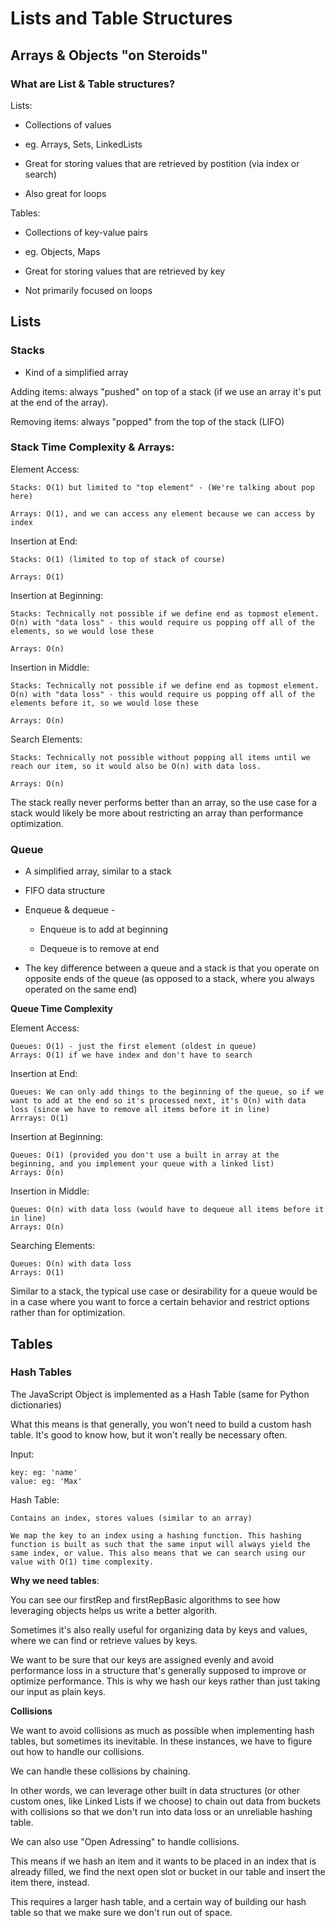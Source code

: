 # Lists and Table Structures

## Arrays & Objects "on Steroids"

### What are List & Table structures?

Lists:

 - Collections of values

 - eg. Arrays, Sets, LinkedLists

 - Great for storing values that are retrieved by postition (via index or search)

 - Also great for loops

Tables:

 - Collections of key-value pairs

 - eg. Objects, Maps

 - Great for storing values that are retrieved by key

 - Not primarily focused on loops

## Lists

### Stacks

- Kind of a simplified array

Adding items: always "pushed" on top of a stack (if we use an array it's put at the end of the array).

Removing items: always "popped" from the top of the stack (LIFO)

### Stack Time Complexity & Arrays:

Element Access:

    Stacks: O(1) but limited to "top element" - (We're talking about pop here)

    Arrays: O(1), and we can access any element because we can access by index

Insertion at End:

    Stacks: O(1) (limited to top of stack of course)

    Arrays: O(1)

Insertion at Beginning:

    Stacks: Technically not possible if we define end as topmost element. O(n) with "data loss" - this would require us popping off all of the elements, so we would lose these

    Arrays: O(n)

Insertion in Middle:


    Stacks: Technically not possible if we define end as topmost element. O(n) with "data loss" - this would require us popping off all of the elements before it, so we would lose these

    Arrays: O(n)

Search Elements:

    Stacks: Technically not possible without popping all items until we reach our item, so it would also be O(n) with data loss.

    Arrays: O(n)

The stack really never performs better than an array, so the use case for a stack would likely be more about restricting an array than performance optimization.

### Queue

 - A simplified array, similar to a stack

 - FIFO data structure

 - Enqueue & dequeue -

    - Enqueue is to add at beginning

    - Dequeue is to remove at end

- The key difference between a queue and a stack is that you operate on opposite ends of the queue (as opposed to a stack, where you always operated on the same end)

**Queue Time Complexity**

Element Access:

    Queues: O(1) - just the first element (oldest in queue)
    Arrays: O(1) if we have index and don't have to search

Insertion at End:

    Queues: We can only add things to the beginning of the queue, so if we want to add at the end so it's processed next, it's O(n) with data loss (since we have to remove all items before it in line)
    Arrrays: O(1)

Insertion at Beginning:

    Queues: O(1) (provided you don't use a built in array at the beginning, and you implement your queue with a linked list)
    Arrays: O(n)

Insertion in Middle:

    Queues: O(n) with data loss (would have to dequeue all items before it in line)
    Arrays: O(n)

Searching Elements:

    Queues: O(n) with data loss
    Arrays: O(1)

Similar to a stack, the typical use case or desirability for a queue would be in a case where you want to force a certain behavior and restrict options rather than for optimization.

## Tables

### Hash Tables

The JavaScript Object is implemented as a Hash Table (same for Python dictionaries)

What this means is that generally, you won't need to build a custom hash table. It's good to know how, but it won't really be necessary often.

Input:

    key: eg: 'name'
    value: eg: 'Max'

Hash Table:

    Contains an index, stores values (similar to an array)

    We map the key to an index using a hashing function. This hashing function is built as such that the same input will always yield the same index, or value. This also means that we can search using our value with O(1) time complexity.

**Why we need tables**:

You can see our firstRep and firstRepBasic algorithms to see how leveraging objects helps us write a better algorith.

Sometimes it's also really useful for organizing data by keys and values, where we can find or retrieve values by keys.

We want to be sure that our keys are assigned evenly and avoid performance loss in a structure that's generally supposed to improve or optimize performance. This is why we hash our keys rather than just taking our input as plain keys.

**Collisions**

We want to avoid collisions as much as possible when implementing hash tables, but sometimes its inevitable. In these instances, we have to figure out how to handle our collisions.

We can handle these collisions by chaining.

In other words, we can leverage other built in data structures (or other custom ones, like Linked Lists if we choose) to chain out data from buckets with collisions so that we don't run into data loss or an unreliable hashing table.

We can also use "Open Adressing" to handle collisions.

This means if we hash an item and it wants to be placed in an index that is already filled, we find the next open slot or bucket in our table and insert the item there, instead.

This requires a larger hash table, and a certain way of building our hash table so that we make sure we don't run out of space. 
